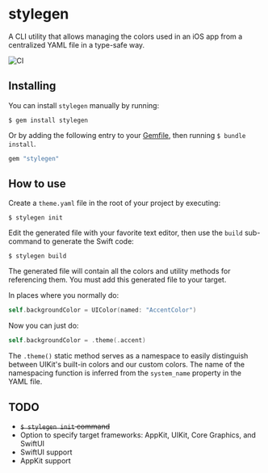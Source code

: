 # stylegen

A CLI utility that allows managing the colors used in an iOS app from a centralized YAML file in a type-safe way.

![CI](https://github.com/raymondjavaxx/stylegen/workflows/CI/badge.svg?branch=master)

## Installing

You can install `stylegen` manually by running:

```shell
$ gem install stylegen
```

Or by adding the following entry to your [Gemfile](https://guides.cocoapods.org/using/a-gemfile.html), then running `$ bundle install`.

```ruby
gem "stylegen"
```

## How to use

Create a `theme.yaml` file in the root of your project by executing:

```shell
$ stylegen init
```

Edit the generated file with your favorite text editor, then use the `build` sub-command to generate the Swift code:

```shell
$ stylegen build
```

The generated file will contain all the colors and utility methods for referencing them. You must add this generated
file to your target.

In places where you normally do:

```swift
self.backgroundColor = UIColor(named: "AccentColor")
```

Now you can just do:

```swift
self.backgroundColor = .theme(.accent)
```

The `.theme()` static method serves as a namespace to easily distinguish between UIKit's built-in colors and our custom colors. The name of the namespacing function is inferred from the `system_name` property in the YAML file.

## TODO

* ~~`$ stylegen init` command~~
* Option to specify target frameworks: AppKit, UIKit, Core Graphics, and SwiftUI
* SwiftUI support
* AppKit support

